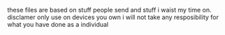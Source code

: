 these files are based on stuff people send and stuff i waist my time on.
disclamer only use on devices you own i will not take any resposibility for what you have done as a individual 
